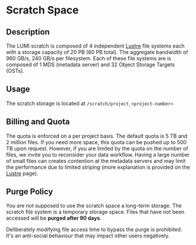 # Scratch Space

[lustre]: lustre.md

## Description

The LUMI scratch is composed of 4 independent [Lustre][lustre] file systems each
with a storage capacity of 20 PB (80 PB total). The aggregate bandwidth of 960 
GB/s, 240 GB/s per filesystem. Each of these file systems are is composed of 1 
MDS (metadata server) and 32 Object Storage Targets (OSTs).

## Usage

The scratch storage is located at `/scratch/project_<project-number>`

## Billing and Quota

The quota is enforced on a per project basis. The default quota is 5 TB and 2 
million files. If you need more space, this quota can be pushed up to 500 TB 
upon request. However, if you are limited by the quota on the number of files, 
we invite you to reconsider your data workflow. Having a large number of small
files can creates contention at the metadata servers and may limit the 
performance due to limited striping (more explanation is provided on the 
[Lustre][lustre] page).

## Purge Policy

You are not supposed to use the scratch space a long-term storage. The 
scratch file system is a temporary storage space. Files that have not been
accessed will be **purged after 90 days**.

Deliberately modifying file access time to bypass the purge is prohibited. It's 
an anti-social behaviour that may impact other users negatively.